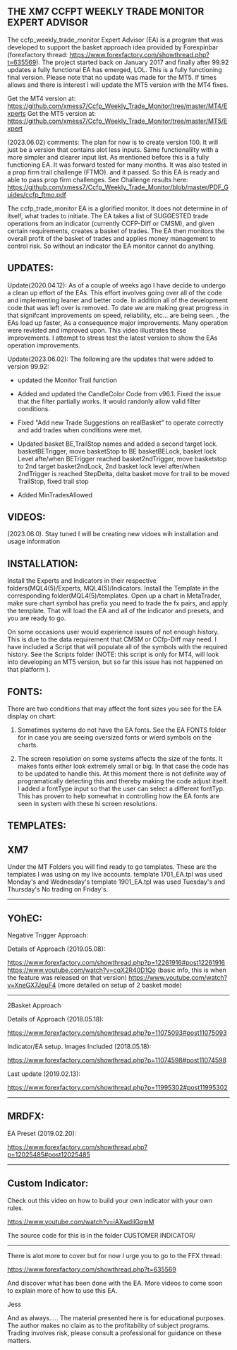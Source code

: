 THE XM7 CCFPT WEEKLY TRADE MONITOR EXPERT ADVISOR
----------------------------------------

The ccfp_weekly_trade_monitor Expert Advisor (EA) is a program that was developed to support the basket approach idea provided by Forexpinbar (forexfactory thread: https://www.forexfactory.com/showthread.php?t=635569).  The project started back on January 2017 and finally after 99.92 updates a fully functional EA has emerged, LOL.  This is a fully functioning final version.  Please note that no update was made for the MT5.  If times allows and there is interest  I will update the MT5 version with the MT4 fixes. 

Get the MT4 version at: https://github.com/xmess7/Ccfp_Weekly_Trade_Monitor/tree/master/MT4/Experts
Get the MT5 version at: https://github.com/xmess7/Ccfp_Weekly_Trade_Monitor/tree/master/MT5/Expert

(2023.06.02)  comments:
The plan for now is to create version 100.  It will just be a version that contains alot less inputs.  Same functionalilty with a more simpler and clearer input list.
As mentioned before this is a fully functioning EA.  It was forward tested for many months.  It was also tested in a prop firm trail challenge (FTMO). and it passed.  So this EA is ready and able to pass prop firm challenges.  See Challenge results here: https://github.com/xmess7/Ccfp_Weekly_Trade_Monitor/blob/master/PDF_Guides/ccfp_ftmo.pdf


The ccfp_trade_monitor EA is a glorified monitor.   It does not determine in of itself, what trades to initiate.  The EA takes a list of SUGGESTED trade operations from an indicator (currently CCFP-Diff or CMSM), and given certain requirements, creates a basket of trades.   The EA then monitors the overall profit of the basket of trades and applies money management to control risk.  So without an indicator the EA monitor cannot do anything.

UPDATES:
----------------------------------------
Update(2020.04.12): As of a couple of weeks ago I have decide to undergo a clean up effort of the EAs.  This effort involves going over all of the code and implementing leaner and better code.  In addition all of the development code that was left over is removed.  To date we are making great progress in that signifcant improvements on speed, reliability, etc... are being seen.  , the EAs load up faster, As a consequence major improvements. Many operation were revisted and improved upon.  This video illustrates these improvements.
I attempt to stress test the latest version to show the EAs operation improvements.


Update(2023.06.02): The following are the updates that were added to version 99.92:
- updated the Monitor Trail function
- Added and updated the CandleColor Code from v96.1.  Fixed the issue that the filter partially works.  It would randonly allow valid filter conditions.

- Fixed "Add new Trade Suggestions on realBasket" to operate correctly and add trades when conditions were met.  

- Updated basket BE,TrailStop names and added a second target lock. 
     basketBETrigger, move basketStop to BE
     basketBELock, basket lock Level afte/when BETrigger reached
     basket2ndTrigger, move basketstop to 2nd target
     basket2ndLock, 2nd basket lock level after/when 2ndTrigger is reached
     StepDelta, delta basket move for trail to be moved
     TrailStop, fixed trail stop
               
- Added MinTradesAllowed 


VIDEOS:
----------------------------------------

(2023.06.0).  Stay tuned I will be creating new vidoes wih installation and usage information

INSTALLATION:
----------------------------------------

Install the Experts and Indicators in their respective folders(MQL4(5)/Experts, MQL4(5)/Indicators.  Install the Template in the corresponding folder(MQL4(5)/templates. 
Open up a chart in MetaTrader, make sure chart symbol has prefix you need to trade the fx pairs, and apply the template.  That will load the EA and all of the indicator and presets, and you are ready to go.

On some occasions user would experience issues of not enough history.  This is due to the data requirement that CMSM or CCfp-Diff may need.  I have included a Script that will populate all of the symbols with the required history. See the Scripts folder 
(NOTE: this script is only for MT4, will look into developing an MT5 version, but so far this issue has not happened on that platform ).  

FONTS:
----------------------------------------

There are two conditions that may affect the font sizes you see for the EA display on chart:

1. Sometimes systems do not have the EA fonts. See the EA FONTS folder for in case you are seeing oversized fonts or wierd symbols on the charts.

2. The screen resolution on some systems affects the size of the fonts.  It makes fonts either look extremely small or big.  In that case the code has to be updated to handle this.  At this moment there is not definite way of programatically detecting this and thereby making the code adjust itself.  I added a fontType input so that the user can select a different fontTyp.  This has proven to help somewhat in controlling how the EA fonts are seen in system with these hi screen resolutions. 


TEMPLATES:
----------------------------------------

XM7
----------------------------------------

Under the MT Folders you will find ready to go templates.  These are the templates I was using on my live accounts.
template 1701_EA.tpl was used Monday's and Wednesday's
template 1901_EA.tpl was used Tuesday's and Thursday's
No trading on Friday's.

----------------------------------------

YOhEC:
----------------------------------------
Negative Trigger Approach: 

Details of Approach (2019.05.08):

https://www.forexfactory.com/showthread.php?p=12261916#post12261916
https://www.youtube.com/watch?v=cqX2R40D1Qo  (basic info, this is when the feature was released on that version)
https://www.youtube.com/watch?v=XneGX7JeuF4 (more detailed on setup of 2 basket mode)

----------------------------------------
2Basket Approach 

Details of Approach (2018.05.18):

https://www.forexfactory.com/showthread.php?p=11075093#post11075093

Indicator/EA setup. Images Included (2018.05.18):

https://www.forexfactory.com/showthread.php?p=11074598#post11074598

Last update (2019.02.13):

https://www.forexfactory.com/showthread.php?p=11995302#post11995302

----------------------------------------

MRDFX:
----------------------------------------
EA Preset (2019.02.20):

https://www.forexfactory.com/showthread.php?p=12025485#post12025485

----------------------------------------


Custom Indicator:
-------------------------------------
Check out this video on how to build your own indicator with your own rules.

https://www.youtube.com/watch?v=iAXwdilGqwM

The source code for this is in the folder CUSTOMER INDICATOR/

----------------------------------------

There is alot more to cover but for now I urge you to go to the FFX thread:
 
 https://www.forexfactory.com/showthread.php?t=635569
 
 And discover what has been done with the EA. More videos to come soon to explain more of how to use this EA.

Jess

And as always.....
The material presented here is for educational purposes.  The author makes no claim as to the profitability of subject programs.  Trading involves risk, please consult a professional for guidance on these matters. 
